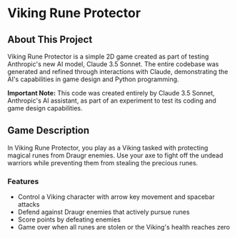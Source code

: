 # Viking Rune Protector

## About This Project

Viking Rune Protector is a simple 2D game created as part of testing Anthropic's new AI model, Claude 3.5 Sonnet. The entire codebase was generated and refined through interactions with Claude, demonstrating the AI's capabilities in game design and Python programming.

**Important Note:** This code was created entirely by Claude 3.5 Sonnet, Anthropic's AI assistant, as part of an experiment to test its coding and game design capabilities.

## Game Description

In Viking Rune Protector, you play as a Viking tasked with protecting magical runes from Draugr enemies. Use your axe to fight off the undead warriors while preventing them from stealing the precious runes.

### Features

- Control a Viking character with arrow key movement and spacebar attacks
- Defend against Draugr enemies that actively pursue runes
- Score points by defeating enemies
- Game over when all runes are stolen or the Viking's health reaches zero
